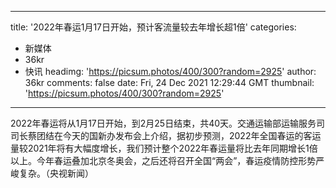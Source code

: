 
---
title: '2022年春运1月17日开始，预计客流量较去年增长超1倍'
categories: 
 - 新媒体
 - 36kr
 - 快讯
headimg: 'https://picsum.photos/400/300?random=2925'
author: 36kr
comments: false
date: Fri, 24 Dec 2021 12:29:44 GMT
thumbnail: 'https://picsum.photos/400/300?random=2925'
---

<div>   
2022年春运将从1月17日开始，到2月25日结束，共40天。交通运输部运输服务司司长蔡团结在今天的国新办发布会上介绍，据初步预测，2022年全国春运的客运量较2021年将有大幅度增长，我们预计整个2022年春运量将比去年同期增长1倍以上。今年春运叠加北京冬奥会，之后还将召开全国“两会”，春运疫情防控形势严峻复杂。（央视新闻）  
</div>
            